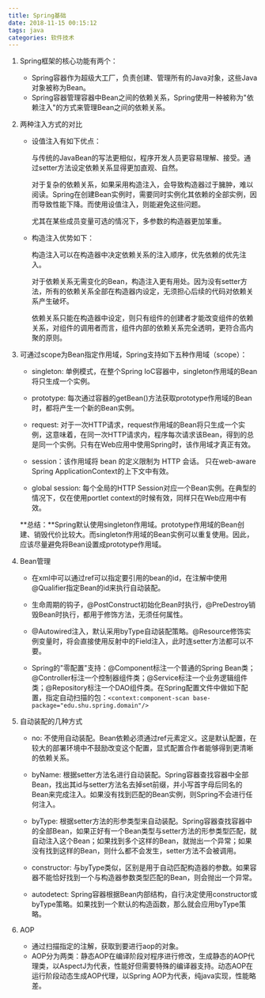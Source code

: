 ```yaml
---
title: Spring基础
date: 2018-11-15 00:15:12
tags: java
categories: 软件技术
---
```


1. Spring框架的核心功能有两个：

    - Spring容器作为超级大工厂，负责创建、管理所有的Java对象，这些Java对象被称为Bean。
    - Spring容器管理容器中Bean之间的依赖关系，Spring使用一种被称为"依赖注入"的方式来管理Bean之间的依赖关系。

2. 两种注入方式的对比

    - 设值注入有如下优点：

        与传统的JavaBean的写法更相似，程序开发人员更容易理解、接受。通过setter方法设定依赖关系显得更加直观、自然。

        对于复杂的依赖关系，如果采用构造注入，会导致构造器过于臃肿，难以阅读。Spring在创建Bean实例时，需要同时实例化其依赖的全部实例，因而导致性能下降。而使用设值注入，则能避免这些问题。

        尤其在某些成员变量可选的情况下，多参数的构造器更加笨重。

    - 构造注入优势如下：

        构造注入可以在构造器中决定依赖关系的注入顺序，优先依赖的优先注入。

        对于依赖关系无需变化的Bean，构造注入更有用处。因为没有setter方法，所有的依赖关系全部在构造器内设定，无须担心后续的代码对依赖关系产生破坏。

        依赖关系只能在构造器中设定，则只有组件的创建者才能改变组件的依赖关系，对组件的调用者而言，组件内部的依赖关系完全透明，更符合高内聚的原则。

3. 可通过scope为Bean指定作用域，Spring支持如下五种作用域（scope）：

    - singleton: 单例模式，在整个Spring IoC容器中，singleton作用域的Bean将只生成一个实例。

    - prototype: 每次通过容器的getBean()方法获取prototype作用域的Bean时，都将产生一个新的Bean实例。

    - request: 对于一次HTTP请求，request作用域的Bean将只生成一个实例，这意味着，在同一次HTTP请求内，程序每次请求该Bean，得到的总是同一个实例。只有在Web应用中使用Spring时，该作用域才真正有效。

    - session：该作用域将 bean 的定义限制为 HTTP 会话。 只在web-aware Spring ApplicationContext的上下文中有效。

    - global session: 每个全局的HTTP Session对应一个Bean实例。在典型的情况下，仅在使用portlet context的时候有效，同样只在Web应用中有效。

    **总结：**Spring默认使用singleton作用域。prototype作用域的Bean创建、销毁代价比较大。而singleton作用域的Bean实例可以重复使用。因此，应该尽量避免将Bean设置成prototype作用域。

4. Bean管理

    - 在xml中可以通过ref可以指定要引用的bean的id，在注解中使用@Qualifier指定Bean的id来执行自动装配。

    - 生命周期的钩子，@PostConstruct初始化Bean时执行，@PreDestroy销毁Bean时执行，都用于修饰方法，无须任何属性。

    - @Autowired注入，默认采用byType自动装配策略。@Resource修饰实例变量时，将会直接使用反射中的Field注入，此时连setter方法都可以不要。

    - Spring的"零配置"支持：@Component标注一个普通的Spring Bean类；@Controller标注一个控制器组件类；@Service标注一个业务逻辑组件类；@Repository标注一个DAO组件类。在Spring配置文件中做如下配置，指定自动扫描的包：`<context:component-scan base-package="edu.shu.spring.domain"/>`

5. 自动装配的几种方式

    - no: 不使用自动装配。Bean依赖必须通过ref元素定义。这是默认配置，在较大的部署环境中不鼓励改变这个配置，显式配置合作者能够得到更清晰的依赖关系。

    - byName: 根据setter方法名进行自动装配。Spring容器查找容器中全部Bean，找出其id与setter方法名去掉set前缀，并小写首字母后同名的Bean来完成注入。如果没有找到匹配的Bean实例，则Spring不会进行任何注入。

    - byType: 根据setter方法的形参类型来自动装配。Spring容器查找容器中的全部Bean，如果正好有一个Bean类型与setter方法的形参类型匹配，就自动注入这个Bean；如果找到多个这样的Bean，就抛出一个异常；如果没有找到这样的Bean，则什么都不会发生，setter方法不会被调用。

    - constructor: 与byType类似，区别是用于自动匹配构造器的参数。如果容器不能恰好找到一个与构造器参数类型匹配的Bean，则会抛出一个异常。

    - autodetect: Spring容器根据Bean内部结构，自行决定使用constructor或byType策略。如果找到一个默认的构造函数，那么就会应用byType策略。

6. AOP

    - 通过扫描指定的注解，获取到要进行aop的对象。
    - AOP分为两类：静态AOP在编译阶段对程序进行修改，生成静态的AOP代理类，以AspectJ为代表，性能好但需要特殊的编译器支持。动态AOP在运行阶段动态生成AOP代理，以Spring AOP为代表，纯java实现，性能略差。